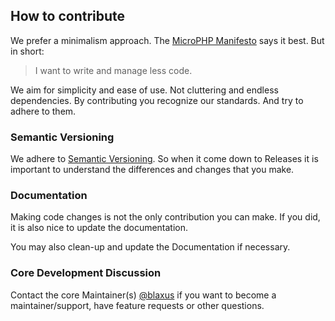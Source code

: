 ## How to contribute

We prefer a minimalism approach. The [MicroPHP Manifesto](http://microphp.org) says it best. But in short:

> I want to write and manage less code.

We aim for simplicity and ease of use. Not cluttering and endless dependencies. By contributing you recognize our standards. And try to adhere to them.

### Semantic Versioning

We adhere to [Semantic Versioning](http://semver.org). So when it come down to Releases it is important to understand the differences and changes that you make.

### Documentation

Making code changes is not the only contribution you can make. If you did, it is also nice to update the documentation.

You may also clean-up and update the Documentation if necessary.

### Core Development Discussion

Contact the core Maintainer(s) [@blaxus](https://github.com/blaxus) if you want to become a maintainer/support, have feature requests or other questions.